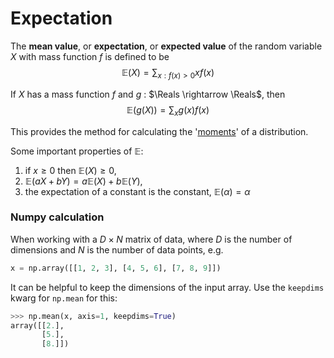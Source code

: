 # Expectation

The **mean value**, or **expectation**, or **expected value** of the random
variable $X$ with mass function $f$ is defined to be 
$$
\mathbb{E}(X) = \sum_{x:f(x)>0} xf(x)
$$


If $X$ has a mass function $f$ and $g$ : $\Reals \rightarrow \Reals$, then 
$$
\mathbb{E}(g(X)) = \sum_{x} g(x)f(x)
$$

This provides the method for calculating the '[moments](202210081512)' of a
distribution.

Some important properties of $\mathbb{E}$:
1. if $x \ge 0$ then $\mathbb{E}(X) \ge 0$,
2. $\mathbb{E}(aX + bY) = a\mathbb{E}(X) + b\mathbb{E}(Y)$,
3. the expectation of a constant is the constant, $\mathbb{E}(\alpha) = \alpha$

### Numpy calculation

When working with a $D \times N$ matrix of data, where $D$ is the number of
dimensions and $N$ is the number of data points, e.g.

```python
x = np.array([[1, 2, 3], [4, 5, 6], [7, 8, 9]])
```

It can be helpful to keep the dimensions of the input array. Use the `keepdims`
kwarg for `np.mean` for this:

```python
>>> np.mean(x, axis=1, keepdims=True)
array([[2.],
       [5.],
       [8.]])
```
